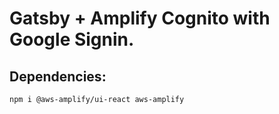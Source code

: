 # Gatsby + Amplify Cognito with Google Signin.

## Dependencies:

```
npm i @aws-amplify/ui-react aws-amplify
```

## 
